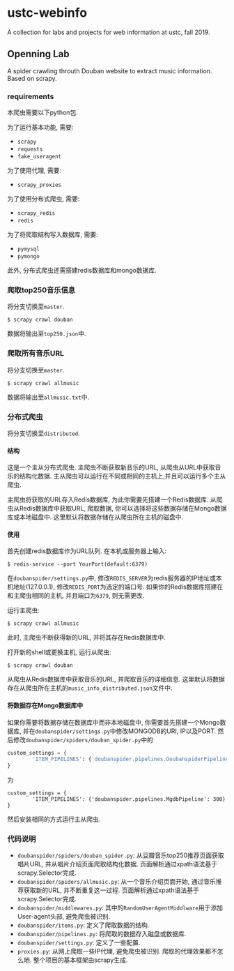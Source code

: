 # ustc-webinfo
A collection for labs and projects for web information at ustc, fall 2019.
## Openning Lab
A spider crawling throuth Douban website to extract music information. Based on scrapy.

### requirements
本爬虫需要以下python包.

为了运行基本功能, 需要:
- `scrapy`
- `requests`
- `fake_useragent`

为了使用代理, 需要:
- `scrapy_proxies`

为了使用分布式爬虫, 需要:
- `scrapy_redis`
- `redis`

为了将爬取结构写入数据库, 需要:
- `pymysql`
- `pymongo`

此外, 分布式爬虫还需搭建redis数据库和mongo数据库.

### 爬取top250音乐信息
将分支切换至`master`.
```shell
$ scrapy crawl douban
```
数据将输出至`top250.json`中.
### 爬取所有音乐URL
将分支切换至`master`.
```shell
$ scrapy crawl allmusic
```
数据将输出至`allmusic.txt`中.
### 分布式爬虫

将分支切换至`distributed`.

#### 结构

这是一个主从分布式爬虫. 主爬虫不断获取新音乐的URL, 从爬虫从URL中获取音乐的结构化数据. 主从爬虫可以运行在不同或相同的主机上,并且可以运行多个主从爬虫. 

主爬虫将获取的URL存入Redis数据库, 为此你需要先搭建一个Redis数据库. 从爬虫从Redis数据库中获取URL, 爬取数据,
你可以选择将这些数据存储在Mongo数据库或本地磁盘中. 这里默认将数据存储在从爬虫所在主机的磁盘中.

#### 使用
首先创建redis数据库作为URL队列. 在本机或服务器上输入:
```shell
$ redis-service --port YourPort(default:6379)
```
在`doubanspider/settings.py`中, 修改`REDIS_SERVER`为redis服务器的IP地址或本机地址(127.0.0.1), 修改`REDIS_PORT`为选定的端口号. 如果你的Redis数据库搭建在和主爬虫相同的主机, 并且端口为`6379`, 则无需更改.

运行主爬虫:
```shell
$ scrapy crawl allmusic
```
此时, 主爬虫不断获得新的URL, 并将其存在Redis数据库中.

打开新的shell或更换主机, 运行从爬虫:
```
$ scrapy crawl douban
```
从爬虫从Redis数据库中获取音乐的URL, 并爬取音乐的详细信息. 这里默认将数据存在从爬虫所在主机的`music_info_distributed.json`文件中.

#### 将数据存在Mongo数据库中
如果你需要将数据存储在数据库中而非本地磁盘中, 你需要首先搭建一个Mongo数据库, 并在`doubanspider/settings.py`中修改MONGODB的URI, IP以及PORT.
然后修改`doubanspider/spiders/douban_spider.py`中的
```python
custom_settings = {
        'ITEM_PIPELINES': {'doubanspider.pipelines.DoubanspiderPipeline': 300}
}
```
为
```
custom_settings = {
        'ITEM_PIPELINES': {'doubanspider.pipelines.MgdbPipeline': 300}
}
```
然后安装相同的方式运行主从爬虫.

### 代码说明

- `doubanspider/spiders/douban_spider.py`: 从豆瓣音乐top250推荐页面获取唱片URL, 并从唱片介绍页面爬取结构化数据.
页面解析通过xpath语法基于scrapy.Selector完成.
- `doubanspider/spiders/allmusic.py`: 从一个音乐介绍页面开始, 通过音乐推荐获取新的URL, 并不断重复这一过程. 
页面解析通过xpath语法基于scrapy.Selector完成.
- `doubanspider/middlewares.py`: 其中的`RandomUserAgentMiddlware`用于添加User-agent头部, 避免爬虫被识别.
- `doubanspider/items.py`: 定义了爬取数据的结构.
- `doubanspider/pipelines.py`: 将爬取的数据存入磁盘或数据库.
- `doubanspider/settings.py`: 定义了一些配置.
- `proxies.py`: 从网上爬取一些IP代理, 避免爬虫被识别. 爬取的代理效果都不怎么地.
整个项目的基本框架由scrapy生成.
